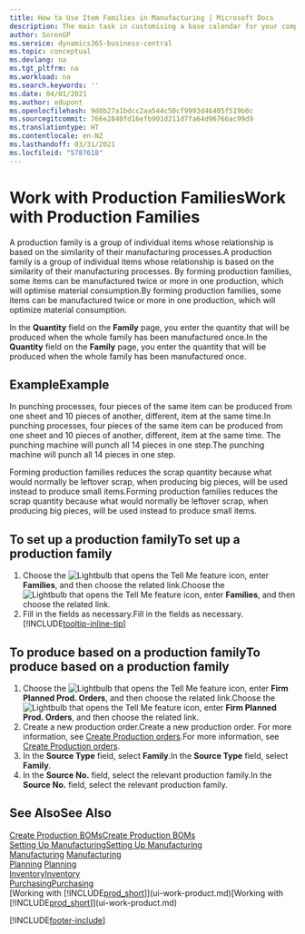 ```yaml
---
title: How to Use Item Families in Manufacturing | Microsoft Docs
description: The main task in customising a base calendar for your company, or one of its business partners, is to enter any changes to working and nonworking day status.
author: SorenGP
ms.service: dynamics365-business-central
ms.topic: conceptual
ms.devlang: na
ms.tgt_pltfrm: na
ms.workload: na
ms.search.keywords: ''
ms.date: 04/01/2021
ms.author: edupont
ms.openlocfilehash: 9d0b27a1bdcc2aa544c50cf9993d46405f519b0c
ms.sourcegitcommit: 766e2840fd16efb901d211d7fa64d96766ac99d9
ms.translationtype: HT
ms.contentlocale: en-NZ
ms.lasthandoff: 03/31/2021
ms.locfileid: "5787618"
---
```

# <a name="work-with-production-families"></a><span data-ttu-id="7d06f-103">Work with Production Families</span><span class="sxs-lookup"><span data-stu-id="7d06f-103">Work with Production Families</span></span>
<span data-ttu-id="7d06f-104">A production family is a group of individual items whose relationship is based on the similarity of their manufacturing processes.</span><span class="sxs-lookup"><span data-stu-id="7d06f-104">A production family is a group of individual items whose relationship is based on the similarity of their manufacturing processes.</span></span> <span data-ttu-id="7d06f-105">By forming production families, some items can be manufactured twice or more in one production, which will optimise material consumption.</span><span class="sxs-lookup"><span data-stu-id="7d06f-105">By forming production families, some items can be manufactured twice or more in one production, which will optimize material consumption.</span></span>

<span data-ttu-id="7d06f-106">In the **Quantity** field on the **Family** page, you enter the quantity that will be produced when the whole family has been manufactured once.</span><span class="sxs-lookup"><span data-stu-id="7d06f-106">In the **Quantity** field on the **Family** page, you enter the quantity that will be produced when the whole family has been manufactured once.</span></span>

## <a name="example"></a><span data-ttu-id="7d06f-107">Example</span><span class="sxs-lookup"><span data-stu-id="7d06f-107">Example</span></span>
<span data-ttu-id="7d06f-108">In punching processes, four pieces of the same item can be produced from one sheet and 10 pieces of another, different, item at the same time.</span><span class="sxs-lookup"><span data-stu-id="7d06f-108">In punching processes, four pieces of the same item can be produced from one sheet and 10 pieces of another, different, item at the same time.</span></span> <span data-ttu-id="7d06f-109">The punching machine will punch all 14 pieces in one step.</span><span class="sxs-lookup"><span data-stu-id="7d06f-109">The punching machine will punch all 14 pieces in one step.</span></span>

<span data-ttu-id="7d06f-110">Forming production families reduces the scrap quantity because what would normally be leftover scrap, when producing big pieces, will be used instead to produce small items.</span><span class="sxs-lookup"><span data-stu-id="7d06f-110">Forming production families reduces the scrap quantity because what would normally be leftover scrap, when producing big pieces, will be used instead to produce small items.</span></span>

## <a name="to-set-up-a-production-family"></a><span data-ttu-id="7d06f-111">To set up a production family</span><span class="sxs-lookup"><span data-stu-id="7d06f-111">To set up a production family</span></span>
1. <span data-ttu-id="7d06f-112">Choose the ![Lightbulb that opens the Tell Me feature](media/ui-search/search_small.png "Tell me what you want to do") icon, enter **Families**, and then choose the related link.</span><span class="sxs-lookup"><span data-stu-id="7d06f-112">Choose the ![Lightbulb that opens the Tell Me feature](media/ui-search/search_small.png "Tell me what you want to do") icon, enter **Families**, and then choose the related link.</span></span>
2. <span data-ttu-id="7d06f-113">Fill in the fields as necessary.</span><span class="sxs-lookup"><span data-stu-id="7d06f-113">Fill in the fields as necessary.</span></span> [!INCLUDE[tooltip-inline-tip](includes/tooltip-inline-tip_md.md)]

## <a name="to-produce-based-on-a-production-family"></a><span data-ttu-id="7d06f-114">To produce based on a production family</span><span class="sxs-lookup"><span data-stu-id="7d06f-114">To produce based on a production family</span></span>
1. <span data-ttu-id="7d06f-115">Choose the ![Lightbulb that opens the Tell Me feature](media/ui-search/search_small.png "Tell me what you want to do") icon, enter **Firm Planned Prod. Orders**, and then choose the related link.</span><span class="sxs-lookup"><span data-stu-id="7d06f-115">Choose the ![Lightbulb that opens the Tell Me feature](media/ui-search/search_small.png "Tell me what you want to do") icon, enter **Firm Planned Prod. Orders**, and then choose the related link.</span></span>
2. <span data-ttu-id="7d06f-116">Create a new production order.</span><span class="sxs-lookup"><span data-stu-id="7d06f-116">Create a new production order.</span></span> <span data-ttu-id="7d06f-117">For more information, see [Create Production orders](production-how-to-create-production-orders.md).</span><span class="sxs-lookup"><span data-stu-id="7d06f-117">For more information, see [Create Production orders](production-how-to-create-production-orders.md).</span></span>
3. <span data-ttu-id="7d06f-118">In the **Source Type** field, select **Family**.</span><span class="sxs-lookup"><span data-stu-id="7d06f-118">In the **Source Type** field, select **Family**.</span></span>  
4. <span data-ttu-id="7d06f-119">In the **Source No.** field, select the relevant production family.</span><span class="sxs-lookup"><span data-stu-id="7d06f-119">In the **Source No.** field, select the relevant production family.</span></span>

## <a name="see-also"></a><span data-ttu-id="7d06f-120">See Also</span><span class="sxs-lookup"><span data-stu-id="7d06f-120">See Also</span></span>
[<span data-ttu-id="7d06f-121">Create Production BOMs</span><span class="sxs-lookup"><span data-stu-id="7d06f-121">Create Production BOMs</span></span>](production-how-to-create-production-boms.md)  
[<span data-ttu-id="7d06f-122">Setting Up Manufacturing</span><span class="sxs-lookup"><span data-stu-id="7d06f-122">Setting Up Manufacturing</span></span>](production-configure-production-processes.md)  
<span data-ttu-id="7d06f-123">[Manufacturing](production-manage-manufacturing.md)  </span><span class="sxs-lookup"><span data-stu-id="7d06f-123">[Manufacturing](production-manage-manufacturing.md)  </span></span>  
<span data-ttu-id="7d06f-124">[Planning](production-planning.md) </span><span class="sxs-lookup"><span data-stu-id="7d06f-124">[Planning](production-planning.md) </span></span>  
[<span data-ttu-id="7d06f-125">Inventory</span><span class="sxs-lookup"><span data-stu-id="7d06f-125">Inventory</span></span>](inventory-manage-inventory.md)  
[<span data-ttu-id="7d06f-126">Purchasing</span><span class="sxs-lookup"><span data-stu-id="7d06f-126">Purchasing</span></span>](purchasing-manage-purchasing.md)  
<span data-ttu-id="7d06f-127">[Working with [!INCLUDE[prod_short](includes/prod_short.md)]](ui-work-product.md)</span><span class="sxs-lookup"><span data-stu-id="7d06f-127">[Working with [!INCLUDE[prod_short](includes/prod_short.md)]](ui-work-product.md)</span></span>


[!INCLUDE[footer-include](includes/footer-banner.md)]